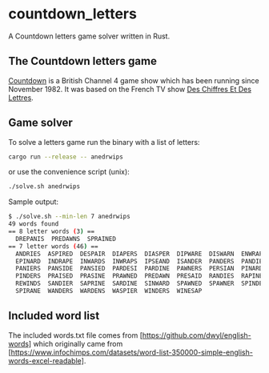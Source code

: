# countdown_letters

A Countdown letters game solver written in Rust.

## The Countdown letters game

[Countdown](https://en.wikipedia.org/wiki/Countdown_(game_show)) is a British Channel 4 game show which has been running since November 1982. It was based on the French TV show [Des Chiffres Et Des Lettres](https://en.wikipedia.org/wiki/Des_chiffres_et_des_lettres).

## Game solver

To solve a letters game run the binary with a list of letters:

```sh
cargo run --release -- anedrwips
```

or use the convenience script (unix):

```sh
./solve.sh anedrwips
```

Sample output:

```sh
$ ./solve.sh --min-len 7 anedrwips
49 words found
== 8 letter words (3) ==
  DREPANIS  PREDAWNS  SPRAINED
== 7 letter words (46) ==
  ANDRIES  ASPIRED  DESPAIR  DIAPERS  DIASPER  DIPWARE  DISWARN  ENWRAPS
  EPINARD  INDRAPE  INWARDS  INWRAPS  IPSEAND  ISANDER  PANDERS  PANDIES
  PANIERS  PANSIDE  PANSIED  PARDESI  PARDINE  PAWNERS  PERSIAN  PINARDS
  PINDERS  PRAISED  PRASINE  PRAWNED  PREDAWN  PRESAID  RANDIES  RAPINES
  REWINDS  SANDIER  SAPRINE  SARDINE  SINWARD  SPAWNED  SPAWNER  SPINDER
  SPIRANE  WANDERS  WARDENS  WASPIER  WINDERS  WINESAP
```

## Included word list

The included words.txt file comes from [https://github.com/dwyl/english-words] which originally came from [https://www.infochimps.com/datasets/word-list-350000-simple-english-words-excel-readable].
